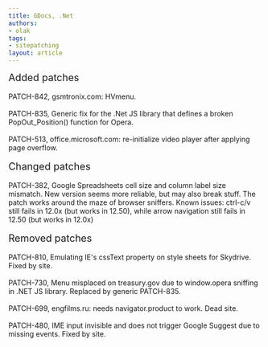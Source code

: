 ```yaml
---
title: GDocs, .Net
authors:
- olak
tags:
- sitepatching
layout: article
---
```

<span style="font-size: 140%">Added patches</span><br/><br/>PATCH-842, gsmtronix.com: HVmenu.<br/><br/>PATCH-835, Generic fix for the .Net JS library that defines a broken PopOut_Position() function for Opera.<br/><br/>PATCH-513, office.microsoft.com: re-initialize video player after applying page overflow.<br/><br/><span style="font-size: 140%">Changed patches</span><br/><br/>PATCH-382, Google Spreadsheets cell size and column label size mismatch. New version seems more reliable, but may also break stuff. The patch works around the maze of browser sniffers. Known issues: ctrl-c/v still fails in 12.0x (but works in 12.50), while arrow navigation still fails in 12.50 (but works in 12.0x)<br/><br/><span style="font-size: 140%">Removed patches</span><br/><br/>PATCH-810, Emulating IE&#39;s cssText property on style sheets for Skydrive. Fixed by site.<br/><br/>PATCH-730, Menu misplaced on treasury.gov due to window.opera sniffing in .NET JS library. Replaced by generic PATCH-835.<br/><br/>PATCH-699, engfilms.ru: needs navigator.product to work. Dead site.<br/><br/>PATCH-480, IME input invisible and does not trigger Google Suggest due to missing events. Fixed by site.
